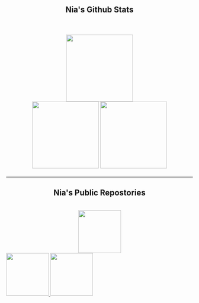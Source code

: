 <h2 align="center" style="font-family: Rubik 80s Fade">
    Nia's Github Stats
</h2>

<br />
<div width="100%" style="margin: 20px" align="center">
    <img height="180" src="https://stats.hedystia.com/api?username=lz20r&theme=synthwave" />
    <br />
    <img height="180" src="https://github-readme-stats.vercel.app/api/top-langs/?username=lz20r&layout=compact&theme=dracula&langs_count=9&border_color=61dafb&border_radius=10" />
    <img height="180" src="https://github-readme-streak-stats.herokuapp.com/?user=lz20r&theme=dracula&count-private=true&v=2&border=61dafb&border_radius=10" />
</div>
<hr />

<h2 align="center" style="font-family: Rubik 80s Fade"> Nia's Public Repostories</h2>

<br/>
<div width="100%" align="center">
    <a align="left" href="https://github.com/lz20r/NaiyaoAutoImport" title="NaiyaoAutoImport">
        <img height="115" src="https://github-readme-stats.vercel.app/api/pin/?username=lz20r&repo=NaiyaoAutoImport&theme=dracula&border_color=61dafb&border_radius=10" />
</div>
<div width="500%" align="left">
    <a align="left" href="https://github.com/lz20r/register" title="Register">
        <img height="115" src="https://github-readme-stats.vercel.app/api/pin/?username=lz20r&repo=Register&theme=dracula&border_color=61dafb&border_radius=10" />
    </a> 
    <a align="left" href="https://github.com/lz20r/hana-bot" title="hana-bot">
        <img height="115" src="https://github-readme-stats.vercel.app/api/pin/?username=lz20r&repo=hana-bot&theme=dracula&border_color=61dafb&border_radius=10" />
    </a>
</div>
